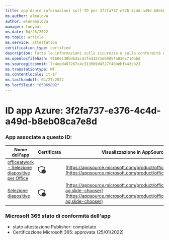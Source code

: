```yaml
---
title: app Azure informazioni sull'ID per 3f2fa737-e376-4c4d-a49d-b8eb08ca7e8d
ms.author: elmalova
author: elenamalova
manager: tonybal
ms.date: 04/26/2022
ms.topic: article
ms.service: attestation
certification_type: certified
description: Tutte le informazioni sulla sicurezza e sulla conformità disponibili per 3f2fa737-e376-4c4d-a49d-b8eb08ca7e8d.
ms.openlocfilehash: 9160e138bdb4ac41fe412c1e69d5fa030c714bbd
ms.sourcegitcommit: 7c4eed407267c4c313909d4f27f46bebf443cb23
ms.translationtype: MT
ms.contentlocale: it-IT
ms.lasthandoff: 04/27/2022
ms.locfileid: "65069892"
---
```

# <a name="azure-app-id-3f2fa737-e376-4c4d-a49d-b8eb08ca7e8d"></a>ID app Azure: 3f2fa737-e376-4c4d-a49d-b8eb08ca7e8d


### <a name="apps-associated-with-this-id"></a>App associate a questo ID:
| **Nome dell'app** | **Certificata** | **Visualizzazione in AppSource** |
|--------------|---------------|-----------------------|
| [officeatwork - Selezione diapositive per Office](../forward/WA200002582.md) | <img alt="Certified application badge" src="../media/certified-badge.png" height="25" width="25" /> | [https://appsource.microsoft.com/product/office/WA200002582](https://appsource.microsoft.com/product/office/WA200002582) |
| [Selezione diapositive](../forward/officeatwork-ag.slide-chooser.md) | <img alt="Certified application badge" src="../media/certified-badge.png" height="25" width="25" /> | [https://appsource.microsoft.com/product/office/officeatwork-ag.slide-chooser](https://appsource.microsoft.com/product/office/officeatwork-ag.slide-chooser) |

### <a name="microsoft-365-app-compliance-status"></a>Microsoft 365 stato di conformità dell'app
- stato attestazione Publisher: completato
- Certificazione Microsoft 365: approvata (25/01/2022)
